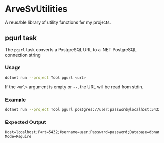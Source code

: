 # ArveSvUtilities

A reusable library of utility functions for my projects.

## pgurl task

The `pgurl` task converts a PostgreSQL URL to a .NET PostgreSQL connection string.

### Usage

```sh
dotnet run --project Tool pgurl <url>
```

If the `<url>` argument is empty or `--`, the URL will be read from stdin.

### Example

```sh
dotnet run --project Tool pgurl postgres://user:password@localhost:5432/dbname
```

### Expected Output

```
Host=localhost;Port=5432;Username=user;Password=password;Database=dbname;SSL Mode=Require
```
